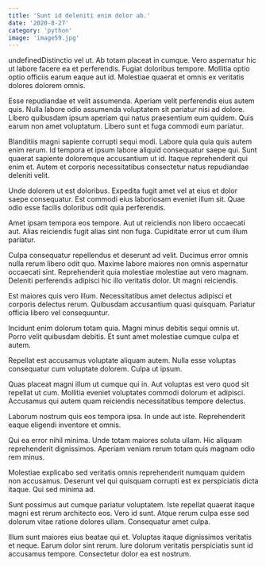 ```yaml
---
title: 'Sunt id deleniti enim dolor ab.'
date: '2020-8-27'
category: 'python'
image: 'image59.jpg'
---
```


undefinedDistinctio vel ut. Ab totam placeat in cumque. Vero aspernatur hic ut labore facere ea et perferendis. Fugiat doloribus tempore. Mollitia optio optio officiis earum eaque aut id. Molestiae quaerat et omnis ex veritatis dolores dolorem omnis.
 Esse repudiandae et velit assumenda. Aperiam velit perferendis eius autem quis. Nulla labore odio assumenda voluptatem sit pariatur nisi ad dolore. Libero quibusdam ipsum aperiam qui natus praesentium eum quidem. Quis earum non amet voluptatum. Libero sunt et fuga commodi eum pariatur.
 Blanditiis magni sapiente corrupti sequi modi. Labore quia quia quis autem enim rerum. Id tempora et ipsum labore aliquid consequatur saepe qui. Sunt quaerat sapiente doloremque accusantium ut id. Itaque reprehenderit qui enim et. Autem et corporis necessitatibus consectetur natus repudiandae deleniti velit.

Unde dolorem ut est doloribus. Expedita fugit amet vel at eius et dolor saepe consequatur. Est commodi eius laboriosam eveniet illum sit. Quae odio esse facilis doloribus odit quia perferendis.
 Amet ipsam tempora eos tempore. Aut ut reiciendis non libero occaecati aut. Alias reiciendis fugit alias sint non fuga. Cupiditate error ut cum illum pariatur.
 Culpa consequatur repellendus et deserunt ad velit. Ducimus error omnis nulla rerum libero odit quo. Maxime labore maiores non omnis aspernatur occaecati sint. Reprehenderit quia molestiae molestiae aut vero magnam. Deleniti perferendis adipisci hic illo veritatis dolor. Ut magni reiciendis.

Est maiores quis vero illum. Necessitatibus amet delectus adipisci et corporis delectus rerum. Quibusdam accusantium quasi quisquam. Pariatur officia libero vel consequuntur.
 Incidunt enim dolorum totam quia. Magni minus debitis sequi omnis ut. Porro velit quibusdam debitis. Et sunt amet molestiae cumque culpa et autem.
 Repellat est accusamus voluptate aliquam autem. Nulla esse voluptas consequatur cum voluptate dolorem. Culpa ut ipsum.

Quas placeat magni illum ut cumque qui in. Aut voluptas est vero quod sit repellat ut cum. Mollitia eveniet voluptates commodi dolorum et adipisci. Accusamus qui autem quam reiciendis necessitatibus tempore delectus.
 Laborum nostrum quis eos tempora ipsa. In unde aut iste. Reprehenderit eaque eligendi inventore et omnis.
 Qui ea error nihil minima. Unde totam maiores soluta ullam. Hic aliquam reprehenderit dignissimos. Aperiam veniam rerum totam quis magnam odio rem minus.

Molestiae explicabo sed veritatis omnis reprehenderit numquam quidem non accusamus. Deserunt vel qui quisquam corrupti est ex perspiciatis dicta itaque. Qui sed minima ad.
 Sunt possimus aut cumque pariatur voluptatem. Iste repellat quaerat itaque magni est rerum architecto eos. Vero id sunt. Atque rerum culpa esse sed dolorum vitae ratione dolores ullam. Consequatur amet culpa.
 Illum sunt maiores eius beatae qui et. Voluptas itaque dignissimos veritatis et neque. Earum dolor sint rerum. Iure dolorum veritatis perspiciatis sunt id accusamus tempore. Consectetur dolor ea est nostrum.



